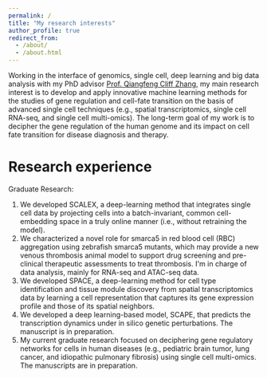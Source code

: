 ```yaml
---
permalink: /
title: "My research interests"
author_profile: true
redirect_from: 
  - /about/
  - /about.html
---
```


Working in the interface of genomics, single cell, deep learning and big data analysis with my PhD advisor [Prof. Qiangfeng Cliff Zhang](https://life.tsinghua.edu.cn/lifeen/info/1034/1075.htm), my main research interest is to develop and apply innovative machine learning methods for the studies of gene regulation and cell-fate transition on the basis of advanced single cell techniques (e.g., spatial transcriptomics, single cell RNA-seq, and single cell multi-omics). The long-term goal of my work is to decipher the gene regulation of the human genome and its impact on cell fate transition for disease diagnosis and therapy.

Research experience 
======
Graduate Research: 
1.	We developed SCALEX, a deep-learning method that integrates single cell data by projecting cells into a batch-invariant, common cell-embedding space in a truly online manner (i.e., without retraining the model). 
2.	We characterized a novel role for smarca5 in red blood cell (RBC) aggregation using zebrafish smarca5 mutants, which may provide a new venous thrombosis animal model to support drug screening and pre-clinical therapeutic assessments to treat thrombosis. I'm in charge of data analysis, mainly for RNA-seq and ATAC-seq data.
3.	We developed SPACE, a deep-learning method for cell type identification and tissue module discovery from spatial transcriptomics data by learning a cell representation that captures its gene expression profile and those of its spatial neighbors.
4.	We developed a deep learning-based model, SCAPE, that predicts the transcription dynamics under in silico genetic perturbations. The manuscript is in preparation.
5.	My current graduate research focused on deciphering gene regulatory networks for cells in human diseases (e.g., pediatric brain tumor, lung cancer, and idiopathic pulmonary fibrosis) using single cell multi-omics. The manuscripts are in preparation.


